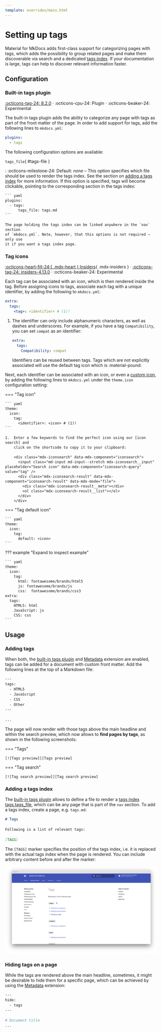 ```yaml
---
template: overrides/main.html
---
```


# Setting up tags

Material for MkDocs adds first-class support for categorizing pages with tags,
which adds the possibility to group related pages and make them discoverable
via search and a dedicated [tags index]. If your documentation is large, tags
can help to discover relevant information faster.

  [tags index]: #adding-a-tags-index

## Configuration

### Built-in tags plugin

[:octicons-tag-24: 8.2.0][tags support] ·
:octicons-cpu-24: Plugin ·
:octicons-beaker-24: Experimental

The built-in tags plugin adds the ability to categorize any page with tags
as part of the front matter of the page. In order to add support for tags, add
the following lines to `mkdocs.yml`:

``` yaml
plugins:
  - tags
```

The following configuration options are available:

`tags_file`{ #tags-file }

:   :octicons-milestone-24: Default: _none_ – This option specifies which file
    should be used to render the tags index. See the section on [adding a tags 
    index][tags index] for more information. If this option is specified, tags
    will become clickable, pointing to the corresponding section in the tags
    index:

    ``` yaml
    plugins:
      - tags:
          tags_file: tags.md
    ```

    The page holding the tags index can be linked anywhere in the `nav` section
    of `mkdocs.yml`. Note, however, that this options is not required – only use
    it if you want a tags index page.

  [tags support]: https://github.com/squidfunk/mkdocs-material/releases/tag/8.2.0

### Tag icons

[:octicons-heart-fill-24:{ .mdx-heart } Insiders][Insiders]{ .mdx-insiders } ·
[:octicons-tag-24: insiders-4.13.0][Insiders] ·
:octicons-beaker-24: Experimental

Each tag can be associated with an icon, which is then rendered inside the tag.
Before assigning icons to tags, associate each tag with a unique identifier,
by adding the following to `mkdocs.yml`:

``` yaml
extra:
  tags:
    <tag>: <identifier> # (1)!
```

1.  The identifier can only include alphanumeric characters, as well as dashes
    and underscores. For example, if you have a tag `Compatibility`, you can
    set `compat` as an identifier:

    ``` yaml
    extra:
      tags:
        Compatibility: compat
    ```

    Identifiers can be reused between tags. Tags which are not explicitly
    associated will use the default tag icon which is :material-pound:

Next, each identifier can be associated with an icon, or even a [custom icon],
by adding the following lines to `mkdocs.yml` under the `theme.icon`
configuration setting:

=== "Tag icon"

    ``` yaml
    theme:
      icon:
        tag:
          <identifier>: <icon> # (1)!
    ```

    1.  Enter a few keywords to find the perfect icon using our [icon search] and
        click on the shortcode to copy it to your clipboard:

        <div class="mdx-iconsearch" data-mdx-component="iconsearch">
          <input class="md-input md-input--stretch mdx-iconsearch__input" placeholder="Search icon" data-mdx-component="iconsearch-query" value="tag" />
          <div class="mdx-iconsearch-result" data-mdx-component="iconsearch-result" data-mdx-mode="file">
            <div class="mdx-iconsearch-result__meta"></div>
            <ol class="mdx-iconsearch-result__list"></ol>
          </div>
        </div>

=== "Tag default icon"

    ``` yaml
    theme:
      icon:
        tag:
          default: <icon>
    ```

??? example "Expand to inspect example"

    ``` yaml
    theme:
      icon:
        tag:
          html: fontawesome/brands/html5
          js: fontawesome/brands/js
          css:  fontawesome/brands/css3
    extra:
      tags:
        HTML5: html
        JavaScript: js
        CSS: css
    ```

  [Insiders]: ../insiders/index.md
  [custom icon]: changing-the-logo-and-icons.md#additional-icons
  [icon search]: ../reference/icons-emojis.md#search

## Usage

### Adding tags

When both, the [built-in tags plugin] and [Metadata] extension are enabled,
tags can be added for a document with custom front matter. Add the following
lines at the top of a Markdown file:

``` sh
---
tags:
  - HTML5
  - JavaScript
  - CSS
  - Other
---

...
```

The page will now render with those tags above the main headline and within the
search preview, which now allows to __find pages by tags__, as shown in the
following screenshots:

=== "Tags"

    [![Tags preview]][Tags preview]

=== "Tag search"

    [![Tag search preview]][Tag search preview]

  [built-in tags plugin]: #built-in-tags-plugin
  [Metadata]: extensions/python-markdown.md#metadata
  [Tags preview]: ../assets/screenshots/tags.png
  [Tag search preview]: ../assets/screenshots/tags-search.png

### Adding a tags index

The [built-in tags plugin] allows to define a file to render a [tags index]
[tags.tags_file], which can be any page that is part of the `nav` section. To
add a tags index, create a page, e.g. `tags.md`:

``` markdown
# Tags

Following is a list of relevant tags:

[TAGS]
```

The `[TAGS]` marker specifies the position of the tags index, i.e. it is
replaced with the actual tags index when the page is rendered. You can include
arbitrary content before and after the marker:

[![Tags index][9]][9]

  [tags.tags_file]: #tags-file
  [9]: ../assets/screenshots/tags-index.png

### Hiding tags on a page

While the tags are rendered above the main headline, sometimes, it might be
desirable to hide them for a specific page, which can be achieved by using the
[Metadata] extension:

``` sh
---
hide:
  - tags
---

# Document title
...
```
